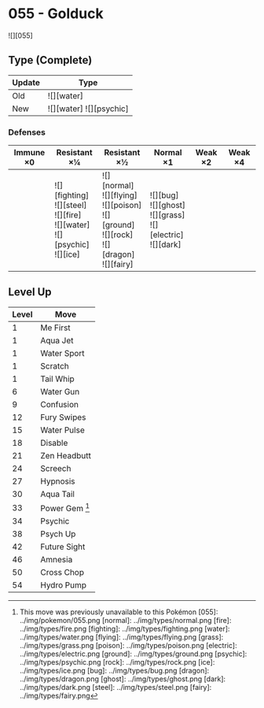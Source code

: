 # 055 - Golduck
![][055]

## Type (Complete)

Update | Type
---    | ---
Old    | ![][water]
New    | ![][water]  ![][psychic]

### Defenses

Immune ×0 | Resistant ×¼ | Resistant ×½ | Normal ×1 | Weak ×2 | Weak ×4
---       | ---          | ---          | ---       | ---     | ---
| | ![][fighting]<br> ![][steel]<br> ![][fire]<br> ![][water]<br> ![][psychic]<br> ![][ice]<br> | ![][normal]<br> ![][flying]<br> ![][poison]<br> ![][ground]<br> ![][rock]<br> ![][dragon]<br> ![][fairy]<br> | ![][bug]<br> ![][ghost]<br> ![][grass]<br> ![][electric]<br> ![][dark]<br> | |

## Level Up

Level | Move
---   | ---
  1   | Me First
  1   | Aqua Jet
  1   | Water Sport
  1   | Scratch
  1   | Tail Whip
  6   | Water Gun
  9   | Confusion
 12   | Fury Swipes
 15   | Water Pulse
 18   | Disable
 21   | Zen Headbutt
 24   | Screech
 27   | Hypnosis
 30   | Aqua Tail
 33   | Power Gem [^1]
 34   | Psychic
 38   | Psych Up
 42   | Future Sight
 46   | Amnesia
 50   | Cross Chop
 54   | Hydro Pump

[^1]: This move was previously unavailable to this Pokémon
[055]: ../img/pokemon/055.png
[normal]: ../img/types/normal.png
[fire]: ../img/types/fire.png
[fighting]: ../img/types/fighting.png
[water]: ../img/types/water.png
[flying]: ../img/types/flying.png
[grass]: ../img/types/grass.png
[poison]: ../img/types/poison.png
[electric]: ../img/types/electric.png
[ground]: ../img/types/ground.png
[psychic]: ../img/types/psychic.png
[rock]: ../img/types/rock.png
[ice]: ../img/types/ice.png
[bug]: ../img/types/bug.png
[dragon]: ../img/types/dragon.png
[ghost]: ../img/types/ghost.png
[dark]: ../img/types/dark.png
[steel]: ../img/types/steel.png
[fairy]: ../img/types/fairy.png
